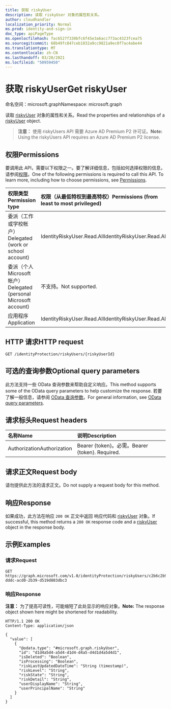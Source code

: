 ```yaml
---
title: 获取 riskyUser
description: 读取 riskyUser 对象的属性和关系。
author: cloudhandler
localization_priority: Normal
ms.prod: identity-and-sign-in
doc_type: apiPageType
ms.openlocfilehash: fac6527f330bfc6f45e3a6acc773ac4323fcea75
ms.sourcegitcommit: 68b49fc847ceb1032a9cc9821a9ec0f7ac4abe44
ms.translationtype: MT
ms.contentlocale: zh-CN
ms.lasthandoff: 03/20/2021
ms.locfileid: "50959450"
---
```

# <a name="get-riskyuser"></a><span data-ttu-id="e786e-103">获取 riskyUser</span><span class="sxs-lookup"><span data-stu-id="e786e-103">Get riskyUser</span></span>
<span data-ttu-id="e786e-104">命名空间：microsoft.graph</span><span class="sxs-lookup"><span data-stu-id="e786e-104">Namespace: microsoft.graph</span></span>

<span data-ttu-id="e786e-105">读取 [riskyUser](../resources/riskyuser.md) 对象的属性和关系。</span><span class="sxs-lookup"><span data-stu-id="e786e-105">Read the properties and relationships of a [riskyUser](../resources/riskyuser.md) object.</span></span>

><span data-ttu-id="e786e-106">**注意：** 使用 riskyUsers API 需要 Azure AD Premium P2 许可证。</span><span class="sxs-lookup"><span data-stu-id="e786e-106">**Note:** Using the riskyUsers API requires an Azure AD Premium P2 license.</span></span>

## <a name="permissions"></a><span data-ttu-id="e786e-107">权限</span><span class="sxs-lookup"><span data-stu-id="e786e-107">Permissions</span></span>
<span data-ttu-id="e786e-p101">要调用此 API，需要以下权限之一。要了解详细信息，包括如何选择权限的信息，请参阅[权限](/graph/permissions_reference)。</span><span class="sxs-lookup"><span data-stu-id="e786e-p101">One of the following permissions is required to call this API. To learn more, including how to choose permissions, see [Permissions](/graph/permissions_reference).</span></span>

|<span data-ttu-id="e786e-110">权限类型</span><span class="sxs-lookup"><span data-stu-id="e786e-110">Permission type</span></span>      | <span data-ttu-id="e786e-111">权限（从最低特权到最高特权）</span><span class="sxs-lookup"><span data-stu-id="e786e-111">Permissions (from least to most privileged)</span></span>              |
|:--------------------|:---------------------------------------------------------|
|<span data-ttu-id="e786e-112">委派（工作或学校帐户）</span><span class="sxs-lookup"><span data-stu-id="e786e-112">Delegated (work or school account)</span></span> | <span data-ttu-id="e786e-113">IdentityRiskyUser.Read.All</span><span class="sxs-lookup"><span data-stu-id="e786e-113">IdentityRiskyUser.Read.All</span></span>    |
|<span data-ttu-id="e786e-114">委派（个人 Microsoft 帐户）</span><span class="sxs-lookup"><span data-stu-id="e786e-114">Delegated (personal Microsoft account)</span></span> | <span data-ttu-id="e786e-115">不支持。</span><span class="sxs-lookup"><span data-stu-id="e786e-115">Not supported.</span></span>    |
|<span data-ttu-id="e786e-116">应用程序</span><span class="sxs-lookup"><span data-stu-id="e786e-116">Application</span></span> | <span data-ttu-id="e786e-117">IdentityRiskyUser.Read.All</span><span class="sxs-lookup"><span data-stu-id="e786e-117">IdentityRiskyUser.Read.All</span></span> |

## <a name="http-request"></a><span data-ttu-id="e786e-118">HTTP 请求</span><span class="sxs-lookup"><span data-stu-id="e786e-118">HTTP request</span></span>

<!-- {
  "blockType": "ignored"
}
-->
``` http
GET /identityProtection/riskyUsers/{riskyUserId}
```

## <a name="optional-query-parameters"></a><span data-ttu-id="e786e-119">可选的查询参数</span><span class="sxs-lookup"><span data-stu-id="e786e-119">Optional query parameters</span></span>
<span data-ttu-id="e786e-120">此方法支持一些 OData 查询参数来帮助自定义响应。</span><span class="sxs-lookup"><span data-stu-id="e786e-120">This method supports some of the OData query parameters to help customize the response.</span></span> <span data-ttu-id="e786e-121">若要了解一般信息，请参阅 [OData 查询参数](/graph/query-parameters)。</span><span class="sxs-lookup"><span data-stu-id="e786e-121">For general information, see [OData query parameters](/graph/query-parameters).</span></span>

## <a name="request-headers"></a><span data-ttu-id="e786e-122">请求标头</span><span class="sxs-lookup"><span data-stu-id="e786e-122">Request headers</span></span>
|<span data-ttu-id="e786e-123">名称</span><span class="sxs-lookup"><span data-stu-id="e786e-123">Name</span></span>|<span data-ttu-id="e786e-124">说明</span><span class="sxs-lookup"><span data-stu-id="e786e-124">Description</span></span>|
|:---|:---|
|<span data-ttu-id="e786e-125">Authorization</span><span class="sxs-lookup"><span data-stu-id="e786e-125">Authorization</span></span>|<span data-ttu-id="e786e-p103">Bearer {token}。必需。</span><span class="sxs-lookup"><span data-stu-id="e786e-p103">Bearer {token}. Required.</span></span>|

## <a name="request-body"></a><span data-ttu-id="e786e-128">请求正文</span><span class="sxs-lookup"><span data-stu-id="e786e-128">Request body</span></span>
<span data-ttu-id="e786e-129">请勿提供此方法的请求正文。</span><span class="sxs-lookup"><span data-stu-id="e786e-129">Do not supply a request body for this method.</span></span>

## <a name="response"></a><span data-ttu-id="e786e-130">响应</span><span class="sxs-lookup"><span data-stu-id="e786e-130">Response</span></span>

<span data-ttu-id="e786e-131">如果成功，此方法在响应 `200 OK` 正文中返回 响应代码和 [riskyUser](../resources/riskyuser.md) 对象。</span><span class="sxs-lookup"><span data-stu-id="e786e-131">If successful, this method returns a `200 OK` response code and a [riskyUser](../resources/riskyuser.md) object in the response body.</span></span>

## <a name="examples"></a><span data-ttu-id="e786e-132">示例</span><span class="sxs-lookup"><span data-stu-id="e786e-132">Examples</span></span>

### <a name="request"></a><span data-ttu-id="e786e-133">请求</span><span class="sxs-lookup"><span data-stu-id="e786e-133">Request</span></span>
<!-- {
  "blockType": "request",
  "name": "get_riskyuser_1"
}
-->
``` http
GET https://graph.microsoft.com/v1.0/identityProtection/riskyUsers/c2b6c2b9-dddc-acd0-2b39-d519d803dbc3
```


### <a name="response"></a><span data-ttu-id="e786e-134">响应</span><span class="sxs-lookup"><span data-stu-id="e786e-134">Response</span></span>
<span data-ttu-id="e786e-135">**注意：** 为了提高可读性，可能缩短了此处显示的响应对象。</span><span class="sxs-lookup"><span data-stu-id="e786e-135">**Note:** The response object shown here might be shortened for readability.</span></span>
<!-- {
  "blockType": "response",
  "truncated": true,
  "@odata.type": "microsoft.graph.riskyUser"
}
-->
``` http
HTTP/1.1 200 OK
Content-Type: application/json

{
  "value": [
    {
      "@odata.type": "#microsoft.graph.riskyUser",
      "id": "d1d4a5d4-a5d4-d1d4-d4a5-d4d1d4a5d4d1",
      "isDeleted": "Boolean",
      "isProcessing": "Boolean",
      "riskLastUpdatedDateTime": "String (timestamp)",
      "riskLevel": "String",
      "riskState": "String",
      "riskDetail": "String",
      "userDisplayName": "String",
      "userPrincipalName": "String"
    }
  ]
}
```


